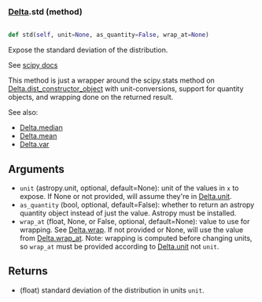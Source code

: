 ### [Delta](Delta.md).std (method)


```py

def std(self, unit=None, as_quantity=False, wrap_at=None)

```



Expose the standard deviation of the distribution.

See [scipy docs](https://docs.scipy.org/doc/scipy/reference/generated/scipy.stats.rv_continuous.std.html)

This method is just a wrapper around the scipy.stats method on
[Delta.dist_constructor_object](Delta.dist_constructor_object.md) with unit-conversions, support for
quantity objects, and wrapping done on the returned result.

See also:
* [Delta.median](Delta.median.md)
* [Delta.mean](Delta.mean.md)
* [Delta.var](Delta.var.md)

Arguments
----------
* `unit` (astropy.unit, optional, default=None): unit of the values
    in `x` to expose.  If None or not provided, will assume they're in
    [Delta.unit](Delta.unit.md).
* `as_quantity` (bool, optional, default=False): whether to return an
    astropy quantity object instead of just the value.  Astropy must
    be installed.
* `wrap_at` (float, None, or False, optional, default=None): value to
    use for wrapping.  See [Delta.wrap](Delta.wrap.md).  If not provided or None,
    will use the value from [Delta.wrap_at](Delta.wrap_at.md).  Note: wrapping is
    computed before changing units, so `wrap_at` must be provided
    according to [Delta.unit](Delta.unit.md) not `unit`.

Returns
---------
* (float) standard deviation of the distribution in units `unit`.

